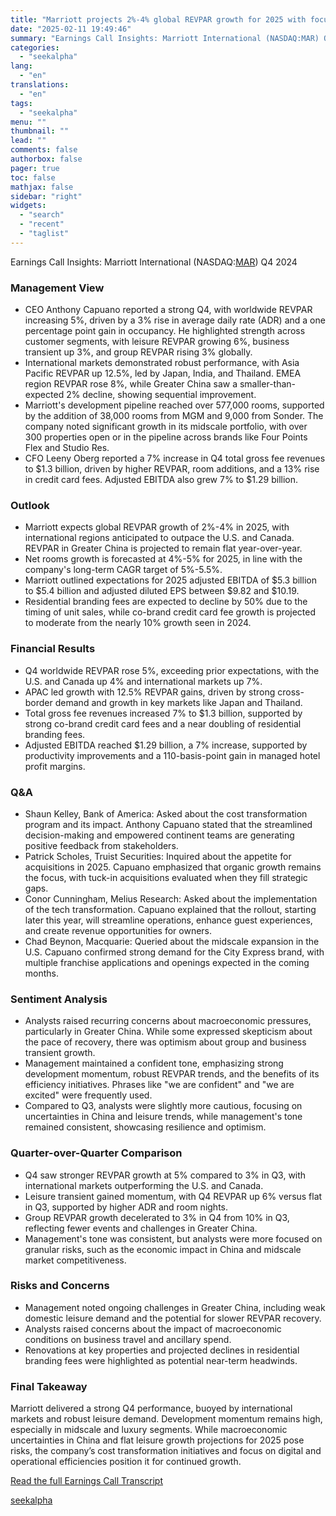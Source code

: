 ```yaml
---
title: "Marriott projects 2%-4% global REVPAR growth for 2025 with focus on midscale expansion"
date: "2025-02-11 19:49:46"
summary: "Earnings Call Insights: Marriott International (NASDAQ:MAR) Q4 2024 Management View CEO Anthony Capuano reported a strong Q4, with worldwide REVPAR increasing 5%, driven by a 3% rise in average daily rate (ADR) and a one percentage point gain in occupancy. He highlighted strength across customer segments, with leisure REVPAR growing..."
categories:
  - "seekalpha"
lang:
  - "en"
translations:
  - "en"
tags:
  - "seekalpha"
menu: ""
thumbnail: ""
lead: ""
comments: false
authorbox: false
pager: true
toc: false
mathjax: false
sidebar: "right"
widgets:
  - "search"
  - "recent"
  - "taglist"
---
```


Earnings Call Insights: Marriott International (NASDAQ:[MAR](https://seekingalpha.com/symbol/MAR "Marriott International, Inc.")) Q4 2024

### Management View

* CEO Anthony Capuano reported a strong Q4, with worldwide REVPAR increasing 5%, driven by a 3% rise in average daily rate (ADR) and a one percentage point gain in occupancy. He highlighted strength across customer segments, with leisure REVPAR growing 6%, business transient up 3%, and group REVPAR rising 3% globally.
* International markets demonstrated robust performance, with Asia Pacific REVPAR up 12.5%, led by Japan, India, and Thailand. EMEA region REVPAR rose 8%, while Greater China saw a smaller-than-expected 2% decline, showing sequential improvement.
* Marriott's development pipeline reached over 577,000 rooms, supported by the addition of 38,000 rooms from MGM and 9,000 from Sonder. The company noted significant growth in its midscale portfolio, with over 300 properties open or in the pipeline across brands like Four Points Flex and Studio Res.
* CFO Leeny Oberg reported a 7% increase in Q4 total gross fee revenues to $1.3 billion, driven by higher REVPAR, room additions, and a 13% rise in credit card fees. Adjusted EBITDA also grew 7% to $1.29 billion.

### Outlook

* Marriott expects global REVPAR growth of 2%-4% in 2025, with international regions anticipated to outpace the U.S. and Canada. REVPAR in Greater China is projected to remain flat year-over-year.
* Net rooms growth is forecasted at 4%-5% for 2025, in line with the company's long-term CAGR target of 5%-5.5%.
* Marriott outlined expectations for 2025 adjusted EBITDA of $5.3 billion to $5.4 billion and adjusted diluted EPS between $9.82 and $10.19.
* Residential branding fees are expected to decline by 50% due to the timing of unit sales, while co-brand credit card fee growth is projected to moderate from the nearly 10% growth seen in 2024.

### Financial Results

* Q4 worldwide REVPAR rose 5%, exceeding prior expectations, with the U.S. and Canada up 4% and international markets up 7%.
* APAC led growth with 12.5% REVPAR gains, driven by strong cross-border demand and growth in key markets like Japan and Thailand.
* Total gross fee revenues increased 7% to $1.3 billion, supported by strong co-brand credit card fees and a near doubling of residential branding fees.
* Adjusted EBITDA reached $1.29 billion, a 7% increase, supported by productivity improvements and a 110-basis-point gain in managed hotel profit margins.

### Q&A

* Shaun Kelley, Bank of America: Asked about the cost transformation program and its impact. Anthony Capuano stated that the streamlined decision-making and empowered continent teams are generating positive feedback from stakeholders.
* Patrick Scholes, Truist Securities: Inquired about the appetite for acquisitions in 2025. Capuano emphasized that organic growth remains the focus, with tuck-in acquisitions evaluated when they fill strategic gaps.
* Conor Cunningham, Melius Research: Asked about the implementation of the tech transformation. Capuano explained that the rollout, starting later this year, will streamline operations, enhance guest experiences, and create revenue opportunities for owners.
* Chad Beynon, Macquarie: Queried about the midscale expansion in the U.S. Capuano confirmed strong demand for the City Express brand, with multiple franchise applications and openings expected in the coming months.

### Sentiment Analysis

* Analysts raised recurring concerns about macroeconomic pressures, particularly in Greater China. While some expressed skepticism about the pace of recovery, there was optimism about group and business transient growth.
* Management maintained a confident tone, emphasizing strong development momentum, robust REVPAR trends, and the benefits of its efficiency initiatives. Phrases like "we are confident" and "we are excited" were frequently used.
* Compared to Q3, analysts were slightly more cautious, focusing on uncertainties in China and leisure trends, while management's tone remained consistent, showcasing resilience and optimism.

### Quarter-over-Quarter Comparison

* Q4 saw stronger REVPAR growth at 5% compared to 3% in Q3, with international markets outperforming the U.S. and Canada.
* Leisure transient gained momentum, with Q4 REVPAR up 6% versus flat in Q3, supported by higher ADR and room nights.
* Group REVPAR growth decelerated to 3% in Q4 from 10% in Q3, reflecting fewer events and challenges in Greater China.
* Management's tone was consistent, but analysts were more focused on granular risks, such as the economic impact in China and midscale market competitiveness.

### Risks and Concerns

* Management noted ongoing challenges in Greater China, including weak domestic leisure demand and the potential for slower REVPAR recovery.
* Analysts raised concerns about the impact of macroeconomic conditions on business travel and ancillary spend.
* Renovations at key properties and projected declines in residential branding fees were highlighted as potential near-term headwinds.

### Final Takeaway

Marriott delivered a strong Q4 performance, buoyed by international markets and robust leisure demand. Development momentum remains high, especially in midscale and luxury segments. While macroeconomic uncertainties in China and flat leisure growth projections for 2025 pose risks, the company’s cost transformation initiatives and focus on digital and operational efficiencies position it for continued growth.

[Read the full Earnings Call Transcript](https://seekingalpha.com/symbol/MAR/earnings/transcripts)

[seekalpha](https://seekingalpha.com/news/4406252-marriott-projects-2-percentminus-4-percent-global-revpar-growth-for-2025-with-focus-on)
